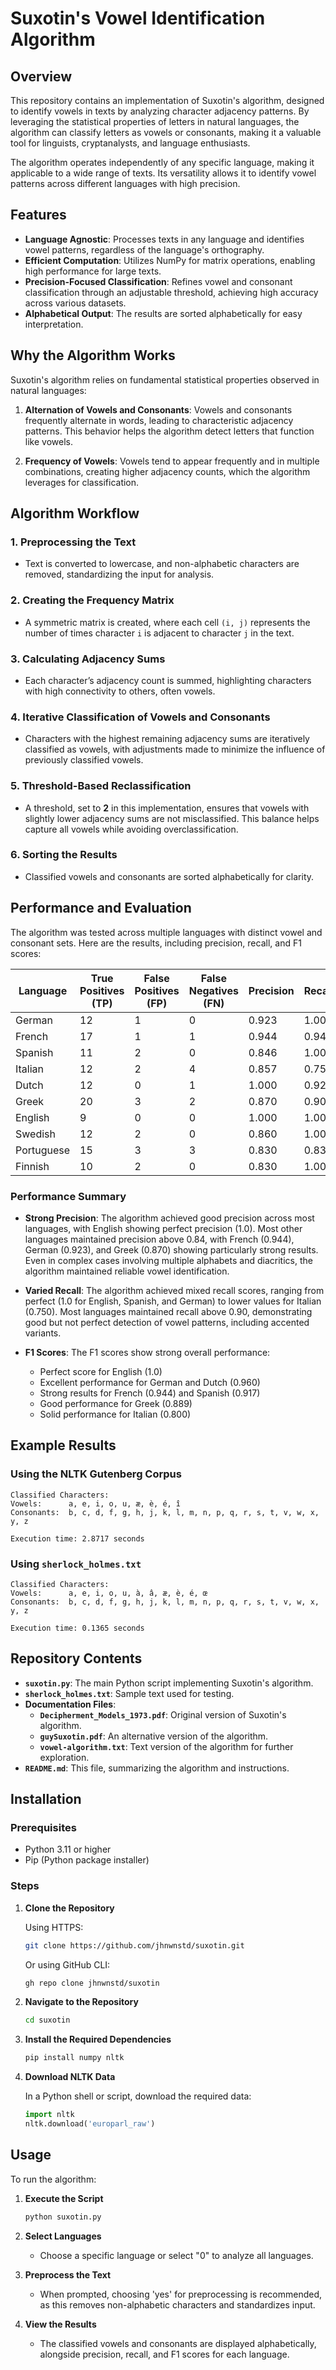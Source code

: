 # Suxotin's Vowel Identification Algorithm

## Overview

This repository contains an implementation of Suxotin's algorithm, designed to identify vowels in texts by analyzing character adjacency patterns. By leveraging the statistical properties of letters in natural languages, the algorithm can classify letters as vowels or consonants, making it a valuable tool for linguists, cryptanalysts, and language enthusiasts.

The algorithm operates independently of any specific language, making it applicable to a wide range of texts. Its versatility allows it to identify vowel patterns across different languages with high precision.

## Features

- **Language Agnostic**: Processes texts in any language and identifies vowel patterns, regardless of the language's orthography.
- **Efficient Computation**: Utilizes NumPy for matrix operations, enabling high performance for large texts.
- **Precision-Focused Classification**: Refines vowel and consonant classification through an adjustable threshold, achieving high accuracy across various datasets.
- **Alphabetical Output**: The results are sorted alphabetically for easy interpretation.

## Why the Algorithm Works

Suxotin's algorithm relies on fundamental statistical properties observed in natural languages:

1. **Alternation of Vowels and Consonants**: Vowels and consonants frequently alternate in words, leading to characteristic adjacency patterns. This behavior helps the algorithm detect letters that function like vowels.
  
2. **Frequency of Vowels**: Vowels tend to appear frequently and in multiple combinations, creating higher adjacency counts, which the algorithm leverages for classification.

## Algorithm Workflow

### 1. Preprocessing the Text

- Text is converted to lowercase, and non-alphabetic characters are removed, standardizing the input for analysis.

### 2. Creating the Frequency Matrix

- A symmetric matrix is created, where each cell `(i, j)` represents the number of times character `i` is adjacent to character `j` in the text.

### 3. Calculating Adjacency Sums

- Each character’s adjacency count is summed, highlighting characters with high connectivity to others, often vowels.

### 4. Iterative Classification of Vowels and Consonants

- Characters with the highest remaining adjacency sums are iteratively classified as vowels, with adjustments made to minimize the influence of previously classified vowels.

### 5. Threshold-Based Reclassification

- A threshold, set to **2** in this implementation, ensures that vowels with slightly lower adjacency sums are not misclassified. This balance helps capture all vowels while avoiding overclassification.

### 6. Sorting the Results

- Classified vowels and consonants are sorted alphabetically for clarity.

## Performance and Evaluation

The algorithm was tested across multiple languages with distinct vowel and consonant sets. Here are the results, including precision, recall, and F1 scores:

| Language | True Positives (TP) | False Positives (FP) | False Negatives (FN) | Precision | Recall | F1 Score |
|--------------|-------------------------|--------------------------|--------------------------|---------------|------------|--------------|
| German   | 12                      | 1                        | 0                        | 0.923         | 1.000      | 0.960        |
| French   | 17                      | 1                        | 1                        | 0.944         | 0.944      | 0.944        |
| Spanish  | 11                      | 2                        | 0                        | 0.846         | 1.000      | 0.917        |
| Italian  | 12                      | 2                        | 4                        | 0.857         | 0.750      | 0.800        |
| Dutch    | 12                      | 0                        | 1                        | 1.000         | 0.923      | 0.960        |
| Greek    | 20                      | 3                        | 2                        | 0.870         | 0.909      | 0.889        |
| English  | 9                       | 0                        | 0                        | 1.000         | 1.000      | 1.000        |
| Swedish  | 12                      | 2                        | 0                        | 0.860         | 1.000      | 0.920        |
| Portuguese  | 15                   | 3                        | 3                        | 0.830         | 0.830      | 0.830        |
| Finnish  | 10                      | 2                        | 0                        | 0.830         | 1.000      | 0.910        |

### Performance Summary
- **Strong Precision**: The algorithm achieved good precision across most languages, with English showing perfect precision (1.0). Most other languages maintained precision above 0.84, with French (0.944), German (0.923), and Greek (0.870) showing particularly strong results. Even in complex cases involving multiple alphabets and diacritics, the algorithm maintained reliable vowel identification.
  
- **Varied Recall**: The algorithm achieved mixed recall scores, ranging from perfect (1.0 for English, Spanish, and German) to lower values for Italian (0.750). Most languages maintained recall above 0.90, demonstrating good but not perfect detection of vowel patterns, including accented variants.

- **F1 Scores**: The F1 scores show strong overall performance:
  - Perfect score for English (1.0)
  - Excellent performance for German and Dutch (0.960)
  - Strong results for French (0.944) and Spanish (0.917)
  - Good performance for Greek (0.889)
  - Solid performance for Italian (0.800)

## Example Results

### Using the NLTK Gutenberg Corpus

```
Classified Characters:
Vowels:      a, e, i, o, u, æ, è, é, î
Consonants:  b, c, d, f, g, h, j, k, l, m, n, p, q, r, s, t, v, w, x, y, z

Execution time: 2.8717 seconds
```

### Using `sherlock_holmes.txt`

```
Classified Characters:
Vowels:      a, e, i, o, u, à, â, æ, è, é, œ
Consonants:  b, c, d, f, g, h, j, k, l, m, n, p, q, r, s, t, v, w, x, y, z

Execution time: 0.1365 seconds
```

## Repository Contents

- **`suxotin.py`**: The main Python script implementing Suxotin's algorithm.
- **`sherlock_holmes.txt`**: Sample text used for testing.
- **Documentation Files**:
  - **`Decipherment_Models_1973.pdf`**: Original version of Suxotin's algorithm.
  - **`guySuxotin.pdf`**: An alternative version of the algorithm.
  - **`vowel-algorithm.txt`**: Text version of the algorithm for further exploration.
- **`README.md`**: This file, summarizing the algorithm and instructions.

## Installation

### Prerequisites

- Python 3.11 or higher
- Pip (Python package installer)

### Steps

1. **Clone the Repository**

   Using HTTPS:

   ```bash
   git clone https://github.com/jhnwnstd/suxotin.git
   ```

   Or using GitHub CLI:

   ```bash
   gh repo clone jhnwnstd/suxotin
   ```

2. **Navigate to the Repository**

   ```bash
   cd suxotin
   ```

3. **Install the Required Dependencies**

   ```bash
   pip install numpy nltk
   ```

4. **Download NLTK Data**

   In a Python shell or script, download the required data:

   ```python
   import nltk
   nltk.download('europarl_raw')
   ```

## Usage

To run the algorithm:

1. **Execute the Script**

   ```bash
   python suxotin.py
   ```

2. **Select Languages**

   - Choose a specific language or select "0" to analyze all languages.

3. **Preprocess the Text**

   - When prompted, choosing 'yes' for preprocessing is recommended, as this removes non-alphabetic characters and standardizes input.

4. **View the Results**

   - The classified vowels and consonants are displayed alphabetically, alongside precision, recall, and F1 scores for each language.
